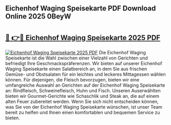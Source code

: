 ## Eichenhof Waging Speisekarte PDF Download Online 2025 0BeyW

# <h2><a href="http://gc75n1v.nevu.top/?p=Eichenhof+Waging+Speisekarte">🔗 👉🔴 Eichenhof Waging Speisekarte 2025 PDF</a></h2>

[![Eichenhof Waging Speisekarte 2025 PDF](https://i.imgur.com/dBaPXMq.png)](http://gc75n1v.nevu.top/?p=Eichenhof+Waging+Speisekarte)
Die Eichenhof Waging Speisekarte ist die Wahl zwischen einer Vielzahl von Gerichten und befriedigt Ihre Geschmackspräferenzen. Wir bieten auf unserer Eichenhof Waging Speisekarte einen Salatbereich an, in dem Sie aus frischen Gemüse- und Obstsalaten für ein leichtes und leckeres Mittagessen wählen können. Für diejenigen, die Fleisch bevorzugen, bieten wir eine umfangreiche Auswahl an Gerichten auf der Eichenhof Waging Speisekarte an: Rindfleisch, Schweinefleisch, Huhn und Fisch. Unseren Auserwählten bieten wir Gourmet-Gerichte wie Schaschlik und Steak an, die auf einem alten Feuer zubereitet werden. Wenn Sie sich nicht entscheiden können, was Sie von der Eichenhof Waging Speisekarte wünschen, ist unser Team bereit zu helfen und Ihnen einen komfortablen und bequemen Service zu bieten.
